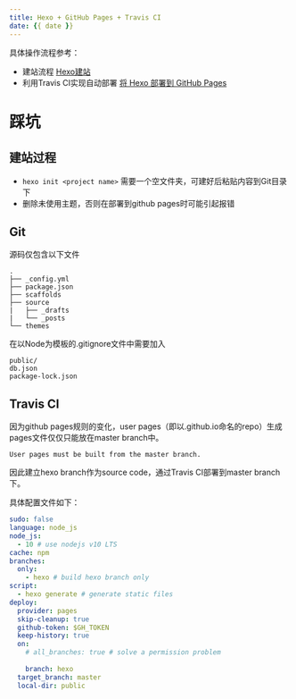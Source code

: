 ```yaml
---
title: Hexo + GitHub Pages + Travis CI
date: {{ date }}
---
```


具体操作流程参考：
- 建站流程 [Hexo建站](https://hexo.io/zh-cn/docs/setup)
- 利用Travis CI实现自动部署 [将 Hexo 部署到 GitHub Pages](https://hexo.io/zh-cn/docs/github-pages)

# 踩坑

## 建站过程

- `hexo init <project name>` 需要一个空文件夹，可建好后粘贴内容到Git目录下
- 删除未使用主题，否则在部署到github pages时可能引起报错

## Git

源码仅包含以下文件

```
.
├── _config.yml
├── package.json
├── scaffolds
├── source
|   ├── _drafts
|   └── _posts
└── themes
```

在以Node为模板的.gitignore文件中需要加入
```
public/
db.json
package-lock.json
```

## Travis CI
因为github pages规则的变化，user pages（即以<user name>.github.io命名的repo）生成pages文件仅仅只能放在master branch中。

```
User pages must be built from the master branch.
```

因此建立hexo branch作为source code，通过Travis CI部署到master branch下。

具体配置文件如下：
``` yaml
sudo: false
language: node_js
node_js:
  - 10 # use nodejs v10 LTS
cache: npm
branches:
  only:
    - hexo # build hexo branch only
script:
  - hexo generate # generate static files
deploy:
  provider: pages
  skip-cleanup: true
  github-token: $GH_TOKEN
  keep-history: true
  on:
    # all_branches: true # solve a permission problem
    
    branch: hexo
  target_branch: master
  local-dir: public
```
